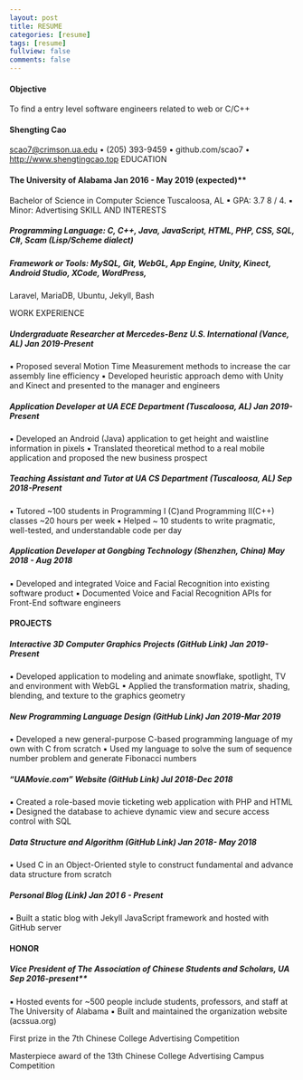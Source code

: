 ```yaml
---
layout: post
title: RESUME
categories: [resume]
tags: [resume]
fullview: false
comments: false
---
```

#### Objective
To find a entry level software engineers related to web or C/C++

#### Shengting Cao
scao7@crimson.ua.edu • (205) 393-9459 • github.com/scao7 • http://www.shengtingcao.top
EDUCATION
#### The University of Alabama Jan 2016 - May 2019 (expected)**
Bachelor of Science in Computer Science Tuscaloosa, AL
▪ GPA: 3.7 8 / 4.
▪ Minor: Advertising
SKILL AND INTERESTS

##### Programming Language: C, C++, Java, JavaScript, HTML, PHP, CSS, SQL, C#, Scam (Lisp/Scheme dialect)

##### Framework or Tools: MySQL, Git, WebGL, App Engine, Unity, Kinect, Android Studio, XCode, WordPress,
Laravel, MariaDB, Ubuntu, Jekyll, Bash

WORK EXPERIENCE

##### Undergraduate Researcher at Mercedes-Benz U.S. International (Vance, AL) **Jan 2019-Present**

▪ Proposed several Motion Time Measurement methods to increase the car assembly line efficiency
▪ Developed heuristic approach demo with Unity and Kinect and presented to the manager and engineers

##### Application Developer at UA ECE Department (Tuscaloosa, AL) **Jan 2019-Present**
▪ Developed an Android (Java) application to get height and waistline information in pixels
▪ Translated theoretical method to a real mobile application and proposed the new business prospect

##### Teaching Assistant and Tutor at UA CS Department (Tuscaloosa, AL) **Sep 2018-Present**
▪ Tutored ~100 students in Programming I (C)and Programming II(C++) classes ~20 hours per week
▪ Helped ~ 10 students to write pragmatic, well-tested, and understandable code per day
##### Application Developer at Gongbing Technology (Shenzhen, China) **May 2018 - Aug 2018**
▪ Developed and integrated Voice and Facial Recognition into existing software product
▪ Documented Voice and Facial Recognition APIs for Front-End software engineers

#### PROJECTS

##### Interactive 3D Computer Graphics Projects (GitHub Link) Jan 2019-Present

▪ Developed application to modeling and animate snowflake, spotlight, TV and environment with WebGL
▪ Applied the transformation matrix, shading, blending, and texture to the graphics geometry
##### New Programming Language Design (GitHub Link) Jan 2019-Mar 2019
▪ Developed a new general-purpose C-based programming language of my own with C from scratch
▪ Used my language to solve the sum of sequence number problem and generate Fibonacci numbers
##### “UAMovie.com” Website (GitHub Link) Jul 2018-Dec 2018
▪ Created a role-based movie ticketing web application with PHP and HTML
▪ Designed the database to achieve dynamic view and secure access control with SQL
##### Data Structure and Algorithm (GitHub Link) Jan 2018- May 2018
▪ Used C in an Object-Oriented style to construct fundamental and advance data structure from scratch
##### Personal Blog (Link) Jan 201 6 - Present
▪ Built a static blog with Jekyll JavaScript framework and hosted with GitHub server
#### HONOR
##### Vice President of The Association of Chinese Students and Scholars, UA Sep 2016-present**
▪ Hosted events for ~500 people include students, professors, and staff at The University of Alabama
▪ Built and maintained the organization website (acssua.org)

First prize in the 7th Chinese College Advertising Competition

Masterpiece award of the 13th Chinese College Advertising Campus Competition
